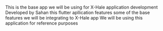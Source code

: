 This is the base app we will be using for X-Hale application development
Developed by Sahan this flutter apllication features some of the base features we will be integrating to X-Hale app
We will be using this application for reference purposes
